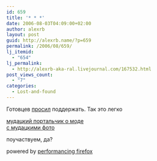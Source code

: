 ```yaml
---
id: 659
title: '* * *'
date: 2006-08-03T04:09:00+02:00
author: alexrb
layout: post
guid: http://alexrb.name/?p=659
permalink: /2006/08/659/
lj_itemid:
  - "654"
lj_permalink:
  - http://alexrb-aka-ral.livejournal.com/167532.html
post_views_count:
  - "7"
categories:
  - Lost-and-found
---
```

Готовцев [просил](http://msado.livejournal.com/1286701.html) поддержать. Так это легко

<a href="http://fashiontime.ru/" target="_new">мудацкий портальчик о моде </a>  
<a href="http://photo.fashiontime.ru/" target="_new">c мудацкими фото </a>

поучаствуем, да?



<p class="poweredbyperformancing">
  powered by <a href="http://performancing.com/firefox">performancing firefox</a>
</p>
